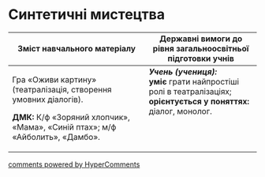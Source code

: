<div id="hypercomments_widget" class="js-hypercomments-widget invisible"></div>

Синтетичні мистецтва
=============================================

<table>
  <tr>
    <td width="55%" align="center"><b>Зміст навчального матеріалу</b></td>
    <td width="45%" align="center"><b>Державні вимоги до рівня загальноосвітньої підготовки учнів</b></td>
  </tr>
<tbody>
  <tr>
    <td width="55%" style="vertical-align:top !important;">
<p>Гра «Оживи картину» (театралізація, створення  умовних діалогів).</p>
<p><b>ДМК:</b> К/ф «Зоряний хлопчик», «Мама», «Синій птах»; м/ф «Айболить», «Дамбо».</p>
	</td>
<td width="45%" style="vertical-align:top !important;"><b><i>Учень (учениця):</i></b><br>
<b>уміє</b> грати найпростіші ролі в театралізаціях;<br>
<b>орієнтується у поняттях:</b> діалог, монолог.<br>
</td>
	</tr>
</tbody>
</table>

<div class="js-hypercomments-container">
<a href="http://hypercomments.com" class="hc-link" title="comments widget">comments powered by HyperComments</a>
</div>